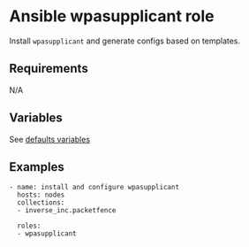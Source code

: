 # Ansible wpasupplicant role

Install `wpasupplicant` and generate configs based on templates.

## Requirements

N/A

## Variables

See [defaults variables](defaults/main.yml)

## Examples

```
- name: install and configure wpasupplicant
  hosts: nodes
  collections:
  - inverse_inc.packetfence
  
  roles:
  - wpasupplicant
```
